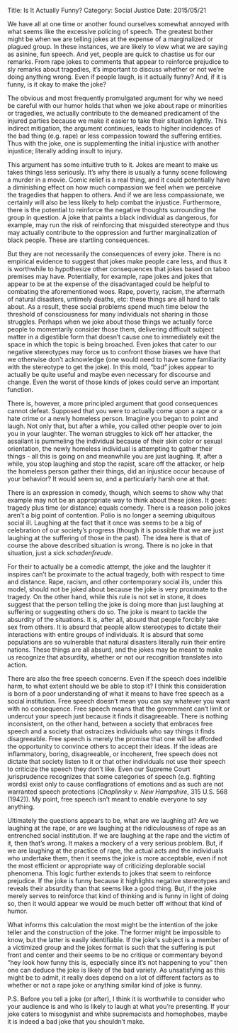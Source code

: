 Title: Is It Actually Funny?
Category: Social Justice
Date: 2015/05/21

We have all at one time or another found ourselves somewhat annoyed with what seems like the excessive policing of speech. The greatest bother  might be when we are telling jokes at the expense of a marginalized or plagued group. In these instances, we are likely to view what we are saying as asinine, fun speech. And yet, people are quick to chastise us for our remarks. From rape jokes to comments that appear to reinforce prejudice to sly remarks about tragedies, it’s important to discuss whether or not we’re doing anything wrong. Even if people laugh, is it actually funny? And, if it is funny, is it okay to make the joke?

The obvious and most frequently promulgated argument for why we need be careful with our humor holds that when we joke about rape or minorities or tragedies, we actually contribute to the demeaned predicament of the injured parties because we make it easier to take their situation lightly. This indirect mitigation, the argument continues, leads to higher incidences of the bad thing (e.g. rape) or less compassion toward the suffering entities. Thus with the joke, one is supplementing the initial injustice with another injustice; literally adding insult to injury.

This argument has some intuitive truth to it. Jokes are meant to make us takes things less seriously. It’s why there is usually a funny scene following a murder in a movie. Comic relief is a real thing, and it could potentially have a diminishing effect on how much compassion we feel when we perceive the tragedies that happen to others. And if we are less compassionate, we certainly will also be less likely to help combat the injustice. Furthermore, there is the potential to reinforce the negative thoughts surrounding the group in question. A joke that paints a black individual as dangerous, for example, may run the risk of reinforcing that misguided stereotype and thus may actually contribute to the oppression and further marginalization of black people. These are startling consequences.

But they are not necessarily the consequences of every joke. There is no empirical evidence to suggest that jokes make people care less, and thus it is worthwhile to hypothesize other consequences that jokes based on taboo premises may have. Potentially, for example, rape jokes and jokes that appear to be at the expense of the disadvantaged could be helpful to combating the aforementioned woes. Rape, poverty, racism, the aftermath of natural disasters, untimely deaths, etc: these things are all hard to talk about. As a result, these social problems spend much time below the threshold of consciousness for many individuals not sharing in those struggles. Perhaps when we joke about those things we actually force people to momentarily consider those them, delivering difficult subject matter in a digestible form that doesn’t cause one to immediately exit the space in which the topic is being broached. Even jokes that cater to our negative stereotypes may force us to confront those biases we have that we otherwise don’t acknowledge (one would need to have some familiarity with the stereotype to get the joke). In this mold, “bad” jokes appear to actually be quite useful and maybe even necessary for discourse and change. Even the worst of those kinds of jokes could serve an important function.

There is, however, a more principled argument that good consequences cannot defeat. Supposed that you were to actually come upon a rape or a hate crime or a newly homeless person. Imagine you began to point and laugh. Not only that, but after a while, you called other people over to join you in your laughter. The woman struggles to kick off her attacker, the assailant is pummeling the individual because of their skin color or sexual orientation, the newly homeless individual is attempting to gather their things - all this is going on and meanwhile you are just laughing. If, after a while, you stop laughing and stop the rapist, scare off the attacker, or help the homeless person gather their things, did an injustice occur because of your behavior? It would seem so, and a particularly harsh one at that.

There is an expression in comedy, though, which seems to show why that example may not be an appropriate way to think about these jokes. It goes: tragedy plus time (or distance) equals comedy. There is a reason polio jokes aren’t a big point of contention. Polio is no longer a seeming ubiquitous social ill. Laughing at the fact that it once was seems to be a big of celebration of our society’s progress (though it is possible that we are just laughing at the suffering of those in the past). The idea here is that of course the above described situation is wrong. There is no joke in that situation, just a sick *schadenfreude*. 

For their to actually be a comedic attempt, the joke and the laughter it inspires can’t be proximate to the actual tragedy, both with respect to time and distance. Rape, racism, and other contemporary social ills, under this model, should not be joked about because the joke is very proximate to the tragedy. On the other hand, while this rule is not set in stone, it does suggest that the person telling the joke is doing more than just laughing at suffering or suggesting others do so. The joke is meant to tackle the absurdity of the situations. It is, after all, absurd that people forcibly take sex from others. It is absurd that people allow stereotypes to dictate their interactions with entire groups of individuals. It is absurd that some populations are so vulnerable that natural disasters literally ruin their entire nations. These things are all absurd, and the jokes may be meant to make us recognize that absurdity, whether or not our recognition translates into action.

There are also the free speech concerns. Even if the speech does indelible harm, to what extent should we be able to stop it? I think this consideration is born of a poor understanding of what it means to have free speech as a social institution. Free speech doesn’t mean you can say whatever you want with no consequence. Free speech means that the government can’t limit or undercut your speech just because it finds it disagreeable. There is nothing inconsistent, on the other hand, between a society that embraces free speech and a society that ostracizes individuals who say things it finds disagreeable. Free speech is merely the promise that one will be afforded the opportunity to convince others to accept their ideas. If the ideas are inflammatory, boring, disagreeable, or incoherent, free speech does not dictate that society listen to it or that other individuals not use their speech to criticize the speech they don’t like. Even our Supreme Court jurisprudence recognizes that some categories of speech (e.g. fighting words) exist only to cause conflagrations of emotions and as such are not warranted speech protections (*Chaplinsky v. New Hampshire*, 315 U.S. 568 (1942)). My point, free speech isn’t meant to enable everyone to say anything. 

Ultimately the questions appears to be, what are we laughing at? Are we laughing at the rape, or are we laughing at the ridiculousness of rape as an entrenched social institution. If we are laughing at the rape and the victim of it, then that’s wrong. It makes a mockery of a very serious problem. But, if we are laughing at the practice of rape, the actual acts and the individuals who undertake them, then it seems the joke is more acceptable, even if not the most efficient or appropriate way of criticizing deplorable social phenomena. This logic further extends to jokes that seem to reinforce prejudice. If the joke is funny because it highlights negative stereotypes and reveals their absurdity than that seems like a good thing. But, if the joke merely serves to reinforce that kind of thinking and is funny in light of doing so, then it would appear we would be much better off without that kind of humor. 

What informs this calculation the most might be the intention of the joke teller and the construction of the joke. The former might be impossible to know, but the latter is easily identifiable. If the joke's subject is a member of a victimized group and the jokes format is such that the suffering is put front and center and their seems to be no critique or commentary beyond “hey look how funny this is, especially since it’s not happening to you” then one can deduce the joke is likely of the bad variety. As unsatisfying as this might be to admit, it really does depend on a lot of different factors as to whether or not a rape joke or anything similar kind of joke is funny.

P.S. Before you tell a joke (or after), I think it is worthwhile to consider who your audience is and who is likely to laugh at what you’re presenting. If your joke caters to misogynist and white supremacists and homophobes, maybe it is indeed a bad joke that you shouldn’t make.


